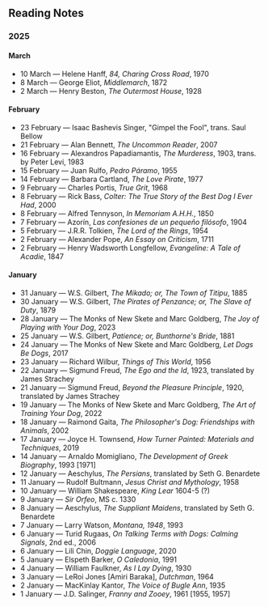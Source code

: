 ## Reading Notes

### 2025

#### March
* 10 March &mdash; Helene Hanff, *84, Charing Cross Road*, 1970 
* 8 March &mdash; George Eliot, *Middlemarch*, 1872 
* 2 March &mdash; Henry Beston, *The Outermost House*, 1928 

#### February 
* 23 February &mdash; Isaac Bashevis Singer, "Gimpel the Fool", trans. Saul Bellow
* 21 February &mdash; Alan Bennett, *The Uncommon Reader*, 2007
* 16 February &mdash; Alexandros Papadiamantis, *The Murderess*, 1903, trans. by Peter Levi, 1983 
* 15 February &mdash; Juan Rulfo, *Pedro Páramo*, 1955
* 14 February &mdash; Barbara Cartland, *The Love Pirate*, 1977 
* 9 February &mdash; Charles Portis, *True Grit*, 1968 
* 8 February &mdash; Rick Bass, *Colter: The True Story of the Best Dog I Ever Had*, 2000 
* 8 February &mdash; Alfred Tennyson, *In Memoriam A.H.H.*, 1850 
* 7 February &mdash; Azorín, *Las confesiones de un pequeño filósofo*, 1904 
* 5 February &mdash; J.R.R. Tolkien, *The Lord of the Rings*, 1954
* 2 February &mdash; Alexander Pope, *An Essay on Criticism*, 1711
* 2 February &mdash; Henry Wadsworth Longfellow, *Evangeline: A Tale of Acadie*, 1847
#### January
* 31 January &mdash; W.S. Gilbert, *The Mikado; or, The Town of Titipu*, 1885 
* 30 January &mdash; W.S. Gilbert, *The Pirates of Penzance; or, The Slave of Duty*, 1879
* 28 January &mdash; The Monks of New Skete and Marc Goldberg, *The Joy of Playing with Your Dog*, 2023
* 25 January &mdash; W.S. Gilbert, *Patience; or, Bunthorne's Bride*, 1881
* 24 January &mdash; The Monks of New Skete and Marc Goldberg, *Let Dogs Be Dogs*, 2017 
* 23 January &mdash; Richard Wilbur, *Things of This World*, 1956 
* 22 January &mdash; Sigmund Freud, *The Ego and the Id*, 1923, translated by James Strachey 
* 21 January &mdash; Sigmund Freud, *Beyond the Pleasure Principle*, 1920, translated by James Strachey
* 19 January &mdash; The Monks of New Skete and Marc Goldberg, *The Art of Training Your Dog*, 2022
* 18 January &mdash; Raimond Gaita, *The Philosopher's Dog: Friendships with Animals*, 2002 
* 17 January &mdash; Joyce H. Townsend, *How Turner Painted: Materials and Techniques*, 2019 
* 14 January &mdash; Arnaldo Momigliano, *The Development of Greek Biography*, 1993 [1971]
* 12 January &mdash; Aeschylus, *The Persians*, translated by Seth G. Benardete
* 11 January &mdash; Rudolf Bultmann, *Jesus Christ and Mythology*, 1958
* 10 January &mdash; William Shakespeare, *King Lear* 1604-5 (?)
* 9 January &mdash; *Sir Orfeo*, MS c. 1330
* 8 January &mdash; Aeschylus, *The Suppliant Maidens*, translated by Seth G. Benardete
* 7 January &mdash; Larry Watson, *Montana, 1948*, 1993
* 6 January &mdash; Turid Rugaas, *On Talking Terms with Dogs: Calming Signals*, 2nd ed., 2006
* 6 January &mdash; Lili Chin, *Doggie Language*, 2020
* 5 January &mdash; Elspeth Barker, *O Caledonia*, 1991
* 4 January &mdash; William Faulkner, *As I Lay Dying*, 1930
* 3 January &mdash; LeRoi Jones [Amiri Baraka], *Dutchman*, 1964
* 2 January &mdash; MacKinlay Kantor, *The Voice of Bugle Ann*, 1935
* 1 January &mdash; J.D. Salinger, *Franny and Zooey*, 1961 [1955, 1957] 
